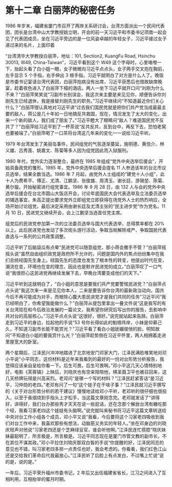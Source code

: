 # 第十二章 白丽萍的秘密任务

1986 年岁末，福建省厦门市召开了两岸关系研讨会，台湾方面派出一个民间代表团，团长是台湾中山大学教授姚立明，开会的前一天习近平和市委书记项南一起会见了代表团成员，坐在习近平旁边的是一位风姿卓越的年轻女子，习近平接过女子递过来的名片，上面印着

“台湾清华大学教授白丽萍，地址：101, Section2, KuangFu Road, Hsinchu 30013, W49, China-Taiwan”，习近平看到这个 W49 这个字母时，心里咯噔一下，抬起头看了白小姐一眼，女子微微向习近平点点头，女子两手交叉抱在胸前，左手显示 5 个手指，右手伸出 3 根手指。习近平就明白了对方是什么人了。晚饭是市委书记宴请台湾代表团，白丽萍抱病没有出席，习近平获悉后也借故缺席晚宴，趁着夜色进入了白丽萍下榻的酒店。两人一坐下习近平就开口问“刘刚为什么不来？”白丽萍笑笑说“习副市长别误会，我这次来主要是来见见你，顺便告诉你刘刚先生已经退休，我是接替刘刚先生的职务。”习近平继续问“不知道最近你们关心什么？”白丽萍很认真地对习近平讲“过去我们国民党就是把你们共产党当成最最主要的敌人，蒋公是几十年如一日地搞反共救国，现在，情况发生了太大的变化，出来一个新的敌人，我们成了朋友了。”习近平瞪大了眼睛问“敌人？难道国民党不反共了？”白丽萍给习近平到了一杯茶说“反共反共，反到台中，再反下去，恐怕老窝也要被端了。”白丽萍喝了一口茶将台湾这几年来的变化一一说给习近平听。

1979 年台湾发生了美丽岛事件，民间组党的气氛逐渐蔓延，施明德、黄信介、林义雄、吕秀莲、姚嘉文、陈菊等多人因为组党因此而入狱服刑。

1980 年代，党外实力逐渐整合，最终在 1985 年组成“党外中央选举后援会”，开始具备政党的雏形。1985 年，党外中央选举后援会提名 11 人参选该年的台北市议员选举，结果全数当选。1986 年 7 月起，由党外人士组成的“建党十人小组”，此十人为费希平、傅正、尤清、江鹏坚、张俊雄、周清玉、谢长廷、游锡堃、陈菊、黄尔璇。开始秘密进行组党事宜。1986 年 9 月 28 日，由 132 人与会的党外中央选举后援会在台北市圆山大饭店开会，讨论年底国民大会代表选举及立法委员选举的辅选事宜，朱高正提出要求党外立即组党立即获得在场党外人士的热烈响应，全场开始讨论组党，最后决定采用由谢长廷及尤清主张的“民主进步党”作为党名。11 月 10 日，民进党又继续开会，会上江鹏坚当选首任党主席。

组党后的民进党参加第一次的立法委员选举与国大代表选举，总得票率都在 20% 以上。此后民进党也发动了多次街头游行活动，争取当局解除戒严、争取国民代表直选与一系列的公共政策调整。

习近平听了后脑袋瓜有点晕“民进党可以随意组党，那小蒋会撒手不管？”白丽萍摇摇头说“虽然自由组织政党是政府所不允许的，问题是国内外的焦点纷纷集中在我们总统经国先生身上。经国先生的态度也发生了根本性的转变，他提出时代在变，潮流在变，环境也在变的理念，因此也是默许民进党的成立。”白丽萍叹了一口气说“我很担心这民进党再继续发展下去，早晚台湾要变成他们的天下。”

习近平听到这就明白了，“白小姐的意思是要我们共产党要警惕民进党？”白丽萍点点头说“我这次来一来是见见你本人，二来是要告诉你台湾的最新政治动向，国共今后不再可能成为对手，而根除心腹大患民进党才是我们共同的任务”习近平问“我已经明白了，你希望我能做什么？”白丽萍从提包里拿出一叠文件说“这是我写的有关台湾现在和今后政治发展的一篇论文，我希望你研究后写出你的报告，去影响中共对台的高层核心。”习近平点点头说“这很好，很好。”说完就站起来告辞。白丽萍走到习近平的身边，拉起他的手说“53 号你长得如此的魁梧伟岸，小妹是仰慕己久，不知道习副市长能不能赏光？”习近平看了看白小姐妩媚俊俏的脸，明知故问“不知道白小姐的要我赏什么光？”白丽萍趁势倒在习近平怀里，两人相拥着走进里屋宽大的卧室。

两个星期后，江泽民兴冲冲地踏进了北京地安门邓家大门，江泽民满脸堆笑地对邓小平说“小平同志，这份材料是近年来我看到的最好的一份对台形势分析报告，我觉得应该亲自呈给你看一下。后生可畏，后生可畏啊。”邓小平这几天心情特别地好，电影《芙蓉镇》上映后，刘晓庆也有空来陪陪他，棋圣聂卫平也被召回来，这几天桥牌玩得是兴高采烈。老邓问“是哪一个写的材料？”江泽民赶紧答话“是习近平，习仲勋的老四。”老邓有问了一句“这个娃子在干啥子事？”江泽民就习近平撰写的《关于对台形势分析的若干建议》慢慢地读给邓小平听，老邓听的很仔细也很投入，以至于香烟烧到手指头上才松手，当这篇文章刚念完。老邓就发话了“讲得好，讲得好，我们台办那些秀才天天在说一些屁话，还在念那个解放台湾有糖吃那个经，我看习家老四这个娃娃有头脑啊。”说完就叫来秘书将习近平这篇文章转送给中央对台工作小组各个成员，邓小平又说“我看，今后要将这个习家老四吸收到我们对台工作中来，我喜欢那些有想法，动脑筋又务实的年轻人。”坐在邓身边的刘晓庆轻声对他说“习家老四还是个芝麻绿豆官，谁会听他啊。”江泽民连忙搭腔“晓庆妹妹最聪明了，所言极是，所言极是。习近平同志现在是厦门市管文教的副市长，不在其位不谋其政。”邓小平拉住刘晓庆那双白皙的手说“你提醒的好，江泽民同志的意见也不错，叫习家老四多担一点责任也好，我会考虑的。你看看，我们红色江山还是交给我们革命后代我最放心。”江泽民听了后脸上有点发白，不过嘴上忙说“说的是，说的是。”

一年后，习近平荣升福州市委书记，2 年后又出任福建省省长，江习之间进入了互相利用，互相抬举的蜜月时期。
